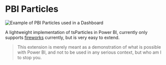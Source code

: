 # PBI Particles

![Example of PBI Particles used in a Dashboard](./particles/dist/README.md%20Example%201.png)

A lightweight implementation of tsParticles in Power BI, currently only supports [fireworks](https://particles.js.org/docs/modules/tsParticles_Fireworks_Bundle.html) currently, but is very easy to extend.

> This extension is merely meant as a demonstration of what is possible with Power BI, and not to be used in any serious context, but who am I to stop you.
